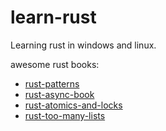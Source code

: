 # learn-rust
Learning rust in windows and linux.


awesome rust books:

+ [rust-patterns](https://fomalhauthmj.github.io/patterns/intro.html)
+ [rust-async-book](https://huangjj27.github.io/async-book/02_execution/05_io.html)
+ [rust-atomics-and-locks](https://rustcc.github.io/Rust_Atomics_and_Locks/)
+ [rust-too-many-lists](https://course.rs/too-many-lists/intro.html)